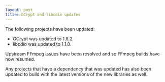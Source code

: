 ```yaml
---
layout: post
title: GCrypt and libcdio updates
---
```


The following projects have been updated:
* GCrypt was updated to 1.8.2.
* libcdio was updated to 1.1.0.

Upstream FFmpeg issues have been resolved and so FFmpeg builds have now resumed.

Any projects that have a dependency that was updated has also been updated to build with the latest versions of the new libraries as well.